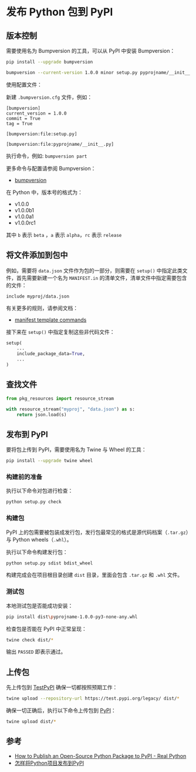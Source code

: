# 发布 Python 包到 PyPI

## 版本控制

需要使用名为 Bumpversion 的工具，可以从 PyPI 中安装 Bumpversion：

```bash
pip install --upgrade bumpversion
```

```bash
bumpversion --current-version 1.0.0 minor setup.py pyprojname/__init__.py
```

使用配置文件：

新建 `.bumpversion.cfg` 文件，例如：

```
[bumpversion]
current_version = 1.0.0
commit = True
tag = True

[bumpversion:file:setup.py]

[bumpversion:file:pyprojname/__init__.py]
```

执行命令，例如: `bumpversion part`

更多命令与配置请参阅 Bumpversion：

- [bumpversion](https://github.com/peritus/bumpversion)

在 Python 中，版本号的格式为：

- v1.0.0
- v1.0.0b1
- v1.0.0a1
- v1.0.0rc1

其中 `b` 表示 `beta` ，`a` 表示 `alpha`，`rc` 表示 `release`

## 将文件添加到包中

例如，需要将 `data.json` 文件作为包的一部分，则需要在 `setup()` 中指定此类文件，首先需要新建一个名为 `MANIFEST.in` 的清单文件，清单文件中指定需要包含的文件：

```
include myproj/data.json
```

有关更多的规则，请参阅文档：

- [manifest template commands](https://docs.python.org/distutils/commandref.html#creating-a-source-distribution-the-sdist-command)

接下来在 `setup()` 中指定复制这些非代码文件：

```python
setup(
    ...
    include_package_data=True,
    ...
)
```

## 查找文件

```python
from pkg_resources import resource_stream

with resource_stream("myproj", "data.json") as s:
    return json.load(s)
```

## 发布到 PyPI

要将包上传到 PyPI，需要使用名为 Twine 与 Wheel 的工具：

```bash
pip install --upgrade twine wheel
```

### 构建前的准备

执行以下命令对包进行检查：

```bash
python setup.py check
```

### 构建包

PyPI 上的包需要被包装成发行包，发行包最常见的格式是源代码档案（`.tar.gz`）与 Python wheels（`.whl`）。

执行以下命令构建发行包：

```bash
python setup.py sdist bdist_wheel
```

构建完成会在项目根目录创建 `dist` 目录，里面会包含 `.tar.gz` 和 `.whl` 文件。

### 测试包

本地测试包是否能成功安装：

```bash
pip install dist\pyprojname-1.0.0-py3-none-any.whl
```

检查包是否能在 PyPI 中正常呈现：

```bash
twine check dist/*
```

输出 `PASSED` 即表示通过。

## 上传包

先上传包到 [TestPyPI](https://test.pypi.org/) 确保一切都按照预期工作：

```bash
twine upload --repository-url https://test.pypi.org/legacy/ dist/*
```

确保一切正确后，执行以下命令上传包到 [PyPI](https://pypi.org/)：

```bash
twine upload dist/*
```

## 参考

- [How to Publish an Open-Source Python Package to PyPI - Real Python](https://realpython.com/pypi-publish-python-package/)
- [怎样将Python项目发布到PyPI](https://zhuanlan.zhihu.com/p/37987613)
